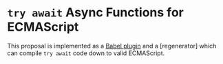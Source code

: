 # `try await` Async Functions for ECMAScript

This proposal is implemented as a [Babel plugin](./packages/babel-plugin-transform-try-await) and a [regenerator] which can compile `try await` code down to valid ECMAScript.
